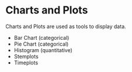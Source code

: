# Charts and Plots

Charts and Plots are used as tools to display data.

* Bar Chart (categorical)
* Pie Chart (categorical)
* Histogram (quantitative)
* Stemplots
* Timeplots 

